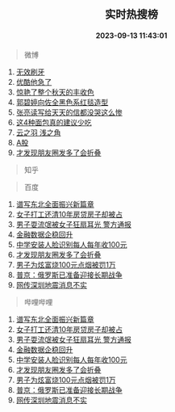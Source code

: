 <div align="center"><h2>实时热搜榜</h2><h4>2023-09-13 11:43:01</h4></div>

> 微博  

1. [无效刷牙](https://s.weibo.com/weibo?q=%E6%97%A0%E6%95%88%E5%88%B7%E7%89%99&t=31&band_rank=1&Refer=top)<br />
2. [优酷他急了](https://s.weibo.com/weibo?q=%23%E4%BC%98%E9%85%B7%E4%BB%96%E6%80%A5%E4%BA%86%23&t=31&band_rank=2&Refer=top)<br />
3. [惊艳了整个秋天的丰收色](https://s.weibo.com/weibo?q=%23%E6%83%8A%E8%89%B3%E4%BA%86%E6%95%B4%E4%B8%AA%E7%A7%8B%E5%A4%A9%E7%9A%84%E4%B8%B0%E6%94%B6%E8%89%B2%23&t=31&band_rank=3&Refer=top)<br />
4. [郭碧婷向佐全黑色系红毯造型](https://s.weibo.com/weibo?q=%23%E9%83%AD%E7%A2%A7%E5%A9%B7%E5%90%91%E4%BD%90%E5%85%A8%E9%BB%91%E8%89%B2%E7%B3%BB%E7%BA%A2%E6%AF%AF%E9%80%A0%E5%9E%8B%23&t=31&band_rank=4&Refer=top)<br />
5. [张亮读写给天天的信都没哭这么惨](https://s.weibo.com/weibo?q=%23%E5%BC%A0%E4%BA%AE%E8%AF%BB%E5%86%99%E7%BB%99%E5%A4%A9%E5%A4%A9%E7%9A%84%E4%BF%A1%E9%83%BD%E6%B2%A1%E5%93%AD%E8%BF%99%E4%B9%88%E6%83%A8%23&t=31&band_rank=5&Refer=top)<br />
6. [这4种面包真的建议少吃](https://s.weibo.com/weibo?q=%E8%BF%994%E7%A7%8D%E9%9D%A2%E5%8C%85%E7%9C%9F%E7%9A%84%E5%BB%BA%E8%AE%AE%E5%B0%91%E5%90%83&t=31&band_rank=6&Refer=top)<br />
7. [云之羽 浅之角](https://s.weibo.com/weibo?q=%E4%BA%91%E4%B9%8B%E7%BE%BD%20%E6%B5%85%E4%B9%8B%E8%A7%92&t=31&band_rank=7&Refer=top)<br />
8. [A股](https://s.weibo.com/weibo?q=A%E8%82%A1&t=31&band_rank=8&Refer=top)<br />
9. [才发现朋友圈发多了会折叠](https://s.weibo.com/weibo?q=%23%E6%89%8D%E5%8F%91%E7%8E%B0%E6%9C%8B%E5%8F%8B%E5%9C%88%E5%8F%91%E5%A4%9A%E4%BA%86%E4%BC%9A%E6%8A%98%E5%8F%A0%23&t=31&band_rank=9&Refer=top)<br />

> 知乎  


> 百度  

1. [谱写东北全面振兴新篇章](https://www.baidu.com/s?wd=%E8%B0%B1%E5%86%99%E4%B8%9C%E5%8C%97%E5%85%A8%E9%9D%A2%E6%8C%AF%E5%85%B4%E6%96%B0%E7%AF%87%E7%AB%A0&sa=fyb_news&rsv_dl=fyb_news)<br />
2. [女子打工还清10年房贷房子却被占](https://www.baidu.com/s?wd=%E5%A5%B3%E5%AD%90%E6%89%93%E5%B7%A5%E8%BF%98%E6%B8%8510%E5%B9%B4%E6%88%BF%E8%B4%B7%E6%88%BF%E5%AD%90%E5%8D%B4%E8%A2%AB%E5%8D%A0&sa=fyb_news&rsv_dl=fyb_news)<br />
3. [男子耍流氓被女子狂扇耳光 警方通报](https://www.baidu.com/s?wd=%E7%94%B7%E5%AD%90%E8%80%8D%E6%B5%81%E6%B0%93%E8%A2%AB%E5%A5%B3%E5%AD%90%E7%8B%82%E6%89%87%E8%80%B3%E5%85%89+%E8%AD%A6%E6%96%B9%E9%80%9A%E6%8A%A5&sa=fyb_news&rsv_dl=fyb_news)<br />
4. [金融数据企稳回升](https://www.baidu.com/s?wd=%E9%87%91%E8%9E%8D%E6%95%B0%E6%8D%AE%E4%BC%81%E7%A8%B3%E5%9B%9E%E5%8D%87&sa=fyb_news&rsv_dl=fyb_news)<br />
5. [中学安装人脸识别每人每年收100元](https://www.baidu.com/s?wd=%E4%B8%AD%E5%AD%A6%E5%AE%89%E8%A3%85%E4%BA%BA%E8%84%B8%E8%AF%86%E5%88%AB%E6%AF%8F%E4%BA%BA%E6%AF%8F%E5%B9%B4%E6%94%B6100%E5%85%83&sa=fyb_news&rsv_dl=fyb_news)<br />
6. [才发现朋友圈发多了会折叠](https://www.baidu.com/s?wd=%E6%89%8D%E5%8F%91%E7%8E%B0%E6%9C%8B%E5%8F%8B%E5%9C%88%E5%8F%91%E5%A4%9A%E4%BA%86%E4%BC%9A%E6%8A%98%E5%8F%A0&sa=fyb_news&rsv_dl=fyb_news)<br />
7. [男子为炫富烧100元点烟被罚1万](https://www.baidu.com/s?wd=%E7%94%B7%E5%AD%90%E4%B8%BA%E7%82%AB%E5%AF%8C%E7%83%A7100%E5%85%83%E7%82%B9%E7%83%9F%E8%A2%AB%E7%BD%9A1%E4%B8%87&sa=fyb_news&rsv_dl=fyb_news)<br />
8. [普京：俄罗斯已准备迎接长期战争](https://www.baidu.com/s?wd=%E6%99%AE%E4%BA%AC%EF%BC%9A%E4%BF%84%E7%BD%97%E6%96%AF%E5%B7%B2%E5%87%86%E5%A4%87%E8%BF%8E%E6%8E%A5%E9%95%BF%E6%9C%9F%E6%88%98%E4%BA%89&sa=fyb_news&rsv_dl=fyb_news)<br />
9. [网传深圳地震消息不实](https://www.baidu.com/s?wd=%E7%BD%91%E4%BC%A0%E6%B7%B1%E5%9C%B3%E5%9C%B0%E9%9C%87%E6%B6%88%E6%81%AF%E4%B8%8D%E5%AE%9E&sa=fyb_news&rsv_dl=fyb_news)<br />

> 哔哩哔哩  

1. [谱写东北全面振兴新篇章](https://www.baidu.com/s?wd=%E8%B0%B1%E5%86%99%E4%B8%9C%E5%8C%97%E5%85%A8%E9%9D%A2%E6%8C%AF%E5%85%B4%E6%96%B0%E7%AF%87%E7%AB%A0&sa=fyb_news&rsv_dl=fyb_news)<br />
2. [女子打工还清10年房贷房子却被占](https://www.baidu.com/s?wd=%E5%A5%B3%E5%AD%90%E6%89%93%E5%B7%A5%E8%BF%98%E6%B8%8510%E5%B9%B4%E6%88%BF%E8%B4%B7%E6%88%BF%E5%AD%90%E5%8D%B4%E8%A2%AB%E5%8D%A0&sa=fyb_news&rsv_dl=fyb_news)<br />
3. [男子耍流氓被女子狂扇耳光 警方通报](https://www.baidu.com/s?wd=%E7%94%B7%E5%AD%90%E8%80%8D%E6%B5%81%E6%B0%93%E8%A2%AB%E5%A5%B3%E5%AD%90%E7%8B%82%E6%89%87%E8%80%B3%E5%85%89+%E8%AD%A6%E6%96%B9%E9%80%9A%E6%8A%A5&sa=fyb_news&rsv_dl=fyb_news)<br />
4. [金融数据企稳回升](https://www.baidu.com/s?wd=%E9%87%91%E8%9E%8D%E6%95%B0%E6%8D%AE%E4%BC%81%E7%A8%B3%E5%9B%9E%E5%8D%87&sa=fyb_news&rsv_dl=fyb_news)<br />
5. [中学安装人脸识别每人每年收100元](https://www.baidu.com/s?wd=%E4%B8%AD%E5%AD%A6%E5%AE%89%E8%A3%85%E4%BA%BA%E8%84%B8%E8%AF%86%E5%88%AB%E6%AF%8F%E4%BA%BA%E6%AF%8F%E5%B9%B4%E6%94%B6100%E5%85%83&sa=fyb_news&rsv_dl=fyb_news)<br />
6. [才发现朋友圈发多了会折叠](https://www.baidu.com/s?wd=%E6%89%8D%E5%8F%91%E7%8E%B0%E6%9C%8B%E5%8F%8B%E5%9C%88%E5%8F%91%E5%A4%9A%E4%BA%86%E4%BC%9A%E6%8A%98%E5%8F%A0&sa=fyb_news&rsv_dl=fyb_news)<br />
7. [男子为炫富烧100元点烟被罚1万](https://www.baidu.com/s?wd=%E7%94%B7%E5%AD%90%E4%B8%BA%E7%82%AB%E5%AF%8C%E7%83%A7100%E5%85%83%E7%82%B9%E7%83%9F%E8%A2%AB%E7%BD%9A1%E4%B8%87&sa=fyb_news&rsv_dl=fyb_news)<br />
8. [普京：俄罗斯已准备迎接长期战争](https://www.baidu.com/s?wd=%E6%99%AE%E4%BA%AC%EF%BC%9A%E4%BF%84%E7%BD%97%E6%96%AF%E5%B7%B2%E5%87%86%E5%A4%87%E8%BF%8E%E6%8E%A5%E9%95%BF%E6%9C%9F%E6%88%98%E4%BA%89&sa=fyb_news&rsv_dl=fyb_news)<br />
9. [网传深圳地震消息不实](https://www.baidu.com/s?wd=%E7%BD%91%E4%BC%A0%E6%B7%B1%E5%9C%B3%E5%9C%B0%E9%9C%87%E6%B6%88%E6%81%AF%E4%B8%8D%E5%AE%9E&sa=fyb_news&rsv_dl=fyb_news)<br />

